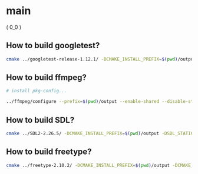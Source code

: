# main

( 0_0 )

## How to build googletest?

```bash
cmake ../googletest-release-1.12.1/ -DCMAKE_INSTALL_PREFIX=$(pwd)/output -DBUILD_SHARED_LIBS=ON -DCMAKE_BUILD_TYPE=Debug
```

## How to build ffmpeg?

```bash
# install pkg-config...

../ffmpeg/configure --prefix=$(pwd)/output --enable-shared --disable-static --disable-autodetect --disable-asm
```

## How to build SDL?

```bash
cmake ../SDL2-2.26.5/ -DCMAKE_INSTALL_PREFIX=$(pwd)/output -DSDL_STATIC=OFF -DCMAKE_BUILD_TYPE=Debug
```

## How to build freetype?

```bash
cmake ../freetype-2.10.2/ -DCMAKE_INSTALL_PREFIX=$(pwd)/output -DCMAKE_BUILD_TYPE=Debug -DBUILD_SHARED_LIBS=true -DFT_DISABLE_BROTLI=ON -DFT_DISABLE_BZIP2=ON -DFT_DISABLE_HARFBUZZ=ON -DFT_DISABLE_PNG=ON -DFT_DISABLE_ZLIB=ON -DFT_REQUIRE_BROTLI=ON -DFT_REQUIRE_BZIP2=ON -DFT_REQUIRE_HARFBUZZ=ON
```